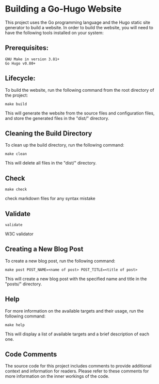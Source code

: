 # Building a Go-Hugo Website

This project uses the Go programming language and the Hugo static site generator to build a website. In order to build the website, you will need to have the following tools installed on your system:

## Prerequisites:
    GNU Make in version 3.81+
    Go Hugo v0.80+


## Lifecycle:


To build the website, run the following command from the root directory of the project:

    make build

This will generate the website from the source files and configuration files, and store the generated files in the "dist/" directory.

## Cleaning the Build Directory

To clean up the build directory, run the following command:

    make clean

This will delete all files in the "dist/" directory.

## Check

    make check

check markdown files for any syntax mistake

## Validate

    validate

W3C validator
## Creating a New Blog Post
To create a new blog post, run the following command:

    make post POST_NAME=<name of post> POST_TITLE=<title of post>

This will create a new blog post with the specified name and title in the "posts/" directory.

## Help
For more information on the available targets and their usage, run the following command:

    make help

This will display a list of available targets and a brief description of each one.

## Code Comments

The source code for this project includes comments to provide additional context and information for readers. Please refer to these comments for more information on the inner workings of the code.

